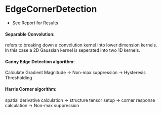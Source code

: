 # EdgeCornerDetection

* See Report for Results 
#### Separable Convolution:
refers to breaking down a convolution kernel into lower dimension kernels. In this case a 2D Gaussian kernel is seperated into two 1D kernels. 

#### Canny Edge Detection algorithm:
Calculate Gradient Magnitude -> Non-max suppression -> Hysteresis Thresholding

#### Harris Corner algorithm:
spatial derivative calculation -> structure tensor setup -> corner response calculation -> Non-max suppression

